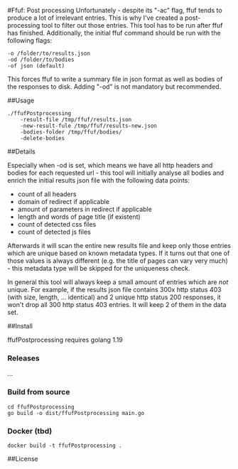#Ffuf: Post processing
Unfortunately - despite its "-ac" flag, ffuf tends to produce a lot of irrelevant entries. 
This is why I've created a post-processing tool to filter out those entries. This tool has to be
run after ffuf has finished. Additionally, the initial ffuf command should be run with the following flags:

```
-o /folder/to/results.json
-od /folder/to/bodies
-of json (default)
```

This forces ffuf to write a summary file in json format as well as bodies of the responses to disk. 
Adding "-od" is not mandatory but recommended.

##Usage

```
./ffufPostprocessing 
    -result-file /tmp/ffuf/results.json 
    -new-result-fule /tmp/ffuf/results-new.json 
    -bodies-folder /tmp/ffuf/bodies/
    -delete-bodies
```

##Details

Especially when -od is set, which means we have all http headers and bodies for each requested url - this tool will initially
analyse all bodies and enrich the initial results json file with the following data points:

- count of all headers
- domain of redirect if applicable
- amount of parameters in redirect if applicable
- length and words of page title (if existent)
- count of detected css files
- count of detected js files

Afterwards it will scan the entire new results file and keep only those entries which are unique based on known metadata types.
If it turns out that one of those values is always different (e.g. the title of pages can vary very much) - this metadata type 
will be skipped for the uniqueness check.

In general this tool will always keep a small amount of entries which are _not_ unique. For example, if the results json file
contains 300x http status 403 (with size, length, ... identical) and 2 unique http status 200 responses, it won't drop all 300 http status 403 entries. 
It will keep 2 of them in the data set.

##Install

ffufPostprocessing requires golang 1.19

### Releases
...

### Build from source

```
cd ffufPostprocessing
go build -o dist/ffufPostprocessing main.go
```

### Docker (tbd)
    
```
docker build -t ffufPostprocessing .
```

##License
